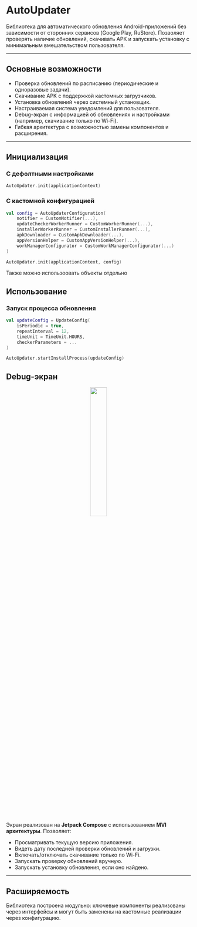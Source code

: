 # AutoUpdater

Библиотека для автоматического обновления Android-приложений без зависимости от сторонних сервисов (Google Play, RuStore). Позволяет проверять наличие обновлений, скачивать APK и запускать установку с минимальным вмешательством пользователя.

---

## Основные возможности

- Проверка обновлений по расписанию (периодические и одноразовые задачи).
- Скачивание APK с поддержкой кастомных загрузчиков.
- Установка обновлений через системный установщик.
- Настраиваемая система уведомлений для пользователя.
- Debug-экран с информацией об обновлениях и настройками (например, скачивание только по Wi-Fi).
- Гибкая архитектура с возможностью замены компонентов и расширения.

---

## Инициализация

### С дефолтными настройками

```kotlin 
AutoUpdater.init(applicationContext)
```

### С кастомной конфигурацией

```kotlin
val config = AutoUpdaterConfiguration(
    notifier = CustomNotifier(...),
    updateCheckerWorkerRunner = CustomWorkerRunner(...),
    installerWorkerRunner = CustomInstallerRunner(...),
    apkDownloader = CustomApkDownloader(...),
    appVersionHelper = CustomAppVersionHelper(...),
    workManagerConfigurator = CustomWorkManagerConfigurator(...)
)

AutoUpdater.init(applicationContext, config)
```

Также можно использоовать объекты отдельно

## Использование

### Запуск процесса обновления

```kotlin
val updateConfig = UpdateConfig(
    isPeriodic = true,
    repeatInterval = 12,
    timeUnit = TimeUnit.HOURS,
    checkerParameters = ...
)

AutoUpdater.startInstallProcess(updateConfig)
```

## Debug-экран

<p align="center">
  <img src="https://github.com/user-attachments/assets/fcb70439-6c3a-4700-a863-63d59dca37ac" width="30%" />
</p>

Экран реализован на **Jetpack Compose** с использованием **MVI архитектуры**. Позволяет:

- Просматривать текущую версию приложения.
- Видеть дату последней проверки обновлений и загрузки.
- Включать/отключать скачивание только по Wi-Fi.
- Запускать проверку обновлений вручную.
- Запускать установку обновления, если оно найдено.

---

## Расширяемость

Библиотека построена модульно: ключевые компоненты реализованы через интерфейсы и могут быть заменены на кастомные реализации через конфигурацию.


